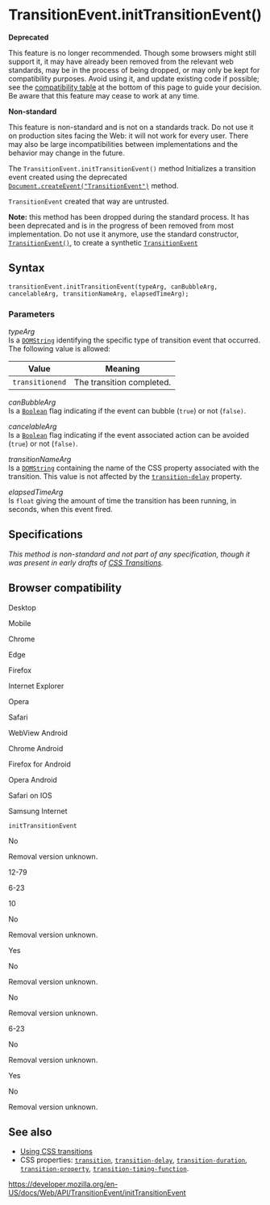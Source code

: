 TransitionEvent.initTransitionEvent()
=====================================

**Deprecated**

This feature is no longer recommended. Though some browsers might still support it, it may have already been removed from the relevant web standards, may be in the process of being dropped, or may only be kept for compatibility purposes. Avoid using it, and update existing code if possible; see the [compatibility table](#browser_compatibility) at the bottom of this page to guide your decision. Be aware that this feature may cease to work at any time.

**Non-standard**

This feature is non-standard and is not on a standards track. Do not use it on production sites facing the Web: it will not work for every user. There may also be large incompatibilities between implementations and the behavior may change in the future.

The `TransitionEvent.initTransitionEvent()` method Initializes a transition event created using the deprecated [`Document.createEvent("TransitionEvent")`](../document/createevent) method.

`TransitionEvent` created that way are untrusted.

**Note:** this method has been dropped during the standard process. It has been deprecated and is in the progress of been removed from most implementation. Do not use it anymore, use the standard constructor, [`TransitionEvent()`](transitionevent), to create a synthetic [`TransitionEvent`](../transitionevent)

Syntax
------

    transitionEvent.initTransitionEvent(typeArg, canBubbleArg, cancelableArg, transitionNameArg, elapsedTimeArg);

### Parameters

*typeArg*  
Is a [`DOMString`](../domstring) identifying the specific type of transition event that occurred. The following value is allowed:

<table><thead><tr class="header"><th>Value</th><th>Meaning</th></tr></thead><tbody><tr class="odd"><td><code>transitionend</code></td><td>The transition completed.</td></tr></tbody></table>

*canBubbleArg*  
Is a [`Boolean`](https://developer.mozilla.org/en-US/docs/Web/JavaScript/Reference/Global_Objects/Boolean) flag indicating if the event can bubble (`true`) or not (`false)`.

*cancelableArg*  
Is a [`Boolean`](https://developer.mozilla.org/en-US/docs/Web/JavaScript/Reference/Global_Objects/Boolean) flag indicating if the event associated action can be avoided (`true`) or not (`false)`.

*transitionNameArg*  
Is a [`DOMString`](../domstring) containing the name of the CSS property associated with the transition. This value is not affected by the [`transition-delay`](https://developer.mozilla.org/en-US/docs/Web/CSS/transition-delay) property.

*elapsedTimeArg*  
Is `float` giving the amount of time the transition has been running, in seconds, when this event fired.

Specifications
--------------

*This method is non-standard and not part of any specification, though it was present in early drafts of [CSS Transitions](https://drafts.csswg.org/css-transitions/).*

Browser compatibility
---------------------

Desktop

Mobile

Chrome

Edge

Firefox

Internet Explorer

Opera

Safari

WebView Android

Chrome Android

Firefox for Android

Opera Android

Safari on IOS

Samsung Internet

`initTransitionEvent`

No

Removal version unknown.

12-79

6-23

10

No

Removal version unknown.

Yes

No

Removal version unknown.

No

Removal version unknown.

6-23

No

Removal version unknown.

Yes

No

Removal version unknown.

See also
--------

-   [Using CSS transitions](https://developer.mozilla.org/en-US/docs/Web/CSS/CSS_Transitions/Using_CSS_transitions)
-   CSS properties: [`transition`](https://developer.mozilla.org/en-US/docs/Web/CSS/transition), [`transition-delay`](https://developer.mozilla.org/en-US/docs/Web/CSS/transition-delay), [`transition-duration`](https://developer.mozilla.org/en-US/docs/Web/CSS/transition-duration), [`transition-property`](https://developer.mozilla.org/en-US/docs/Web/CSS/transition-property), [`transition-timing-function`](https://developer.mozilla.org/en-US/docs/Web/CSS/transition-timing-function).

<a href="https://developer.mozilla.org/en-US/docs/Web/API/TransitionEvent/initTransitionEvent" class="_attribution-link">https://developer.mozilla.org/en-US/docs/Web/API/TransitionEvent/initTransitionEvent</a>
